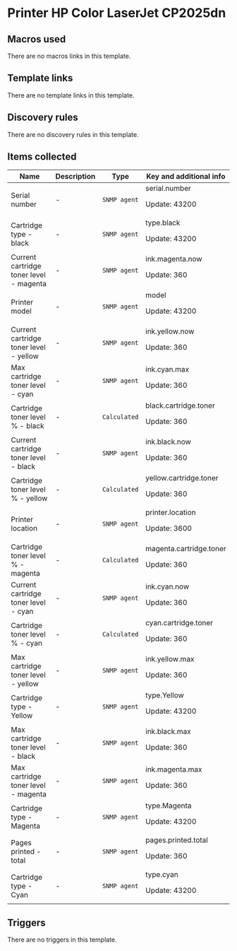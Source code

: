# Printer HP Color LaserJet CP2025dn

## Macros used

There are no macros links in this template.

## Template links

There are no template links in this template.

## Discovery rules

There are no discovery rules in this template.

## Items collected

|Name|Description|Type|Key and additional info|
|----|-----------|----|----|
|Serial number|<p>-</p>|`SNMP agent`|serial.number<p>Update: 43200</p>|
|Cartridge type - black|<p>-</p>|`SNMP agent`|type.black<p>Update: 43200</p>|
|Current cartridge toner level - magenta|<p>-</p>|`SNMP agent`|ink.magenta.now<p>Update: 360</p>|
|Printer model|<p>-</p>|`SNMP agent`|model<p>Update: 43200</p>|
|Current cartridge toner level - yellow|<p>-</p>|`SNMP agent`|ink.yellow.now<p>Update: 360</p>|
|Max cartridge toner level - cyan|<p>-</p>|`SNMP agent`|ink.cyan.max<p>Update: 360</p>|
|Cartridge toner level % - black|<p>-</p>|`Calculated`|black.cartridge.toner<p>Update: 360</p>|
|Current cartridge toner level - black|<p>-</p>|`SNMP agent`|ink.black.now<p>Update: 360</p>|
|Cartridge toner level % - yellow|<p>-</p>|`Calculated`|yellow.cartridge.toner<p>Update: 360</p>|
|Printer location|<p>-</p>|`SNMP agent`|printer.location<p>Update: 3600</p>|
|Cartridge toner level % - magenta|<p>-</p>|`Calculated`|magenta.cartridge.toner<p>Update: 360</p>|
|Current cartridge toner level - cyan|<p>-</p>|`SNMP agent`|ink.cyan.now<p>Update: 360</p>|
|Cartridge toner level % - cyan|<p>-</p>|`Calculated`|cyan.cartridge.toner<p>Update: 360</p>|
|Max cartridge toner level - yellow|<p>-</p>|`SNMP agent`|ink.yellow.max<p>Update: 360</p>|
|Cartridge type - Yellow|<p>-</p>|`SNMP agent`|type.Yellow<p>Update: 43200</p>|
|Max cartridge toner level - black|<p>-</p>|`SNMP agent`|ink.black.max<p>Update: 360</p>|
|Max cartridge toner level - magenta|<p>-</p>|`SNMP agent`|ink.magenta.max<p>Update: 360</p>|
|Cartridge type - Magenta|<p>-</p>|`SNMP agent`|type.Magenta<p>Update: 43200</p>|
|Pages printed - total|<p>-</p>|`SNMP agent`|pages.printed.total<p>Update: 360</p>|
|Cartridge type - Cyan|<p>-</p>|`SNMP agent`|type.cyan<p>Update: 43200</p>|


## Triggers

There are no triggers in this template.

